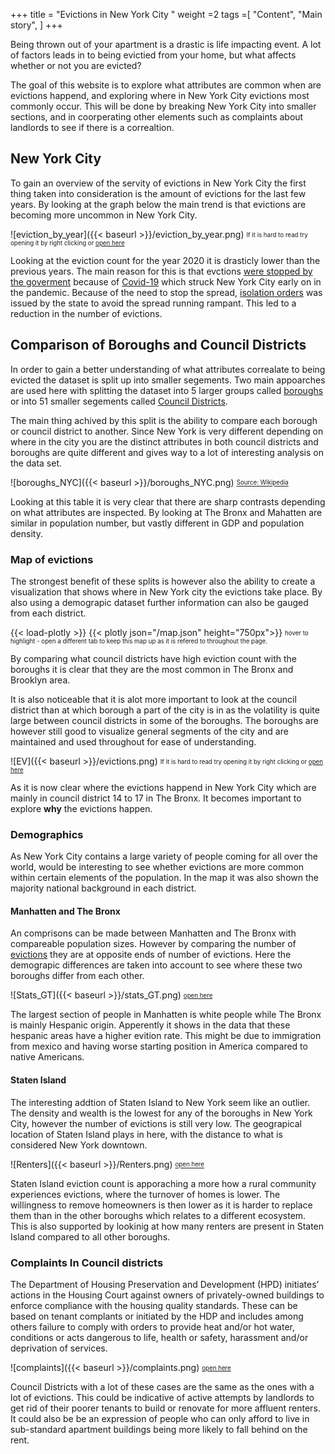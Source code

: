 +++
title = "Evictions in New York City "
weight =2
tags =[
"Content",
"Main story",
]
+++

Being thrown out of your apartment is a drastic is life impacting event. A lot of factors leads in to
being evictied from your home, but what affects whether or not you are evicted? <br>

The goal of this website is to explore what  attributes are common when are evictions happend,
and exploring where in New York City evictions most commonly occur. This will be done by
breaking New York City into smaller sections, and in coorperating other elements such as
complaints about landlords to see if there is a correaltion.



## New York City 
To gain an overview of the servity of evictions in New York City the first thing taken into consideration is
the amount of evictions for the last few years. By looking at the graph below the main trend is that evictions
are becoming more uncommon in New York City.

![eviction_by_year]({{< baseurl >}}/eviction_by_year.png)
<sub><sup>If it is hard to read try opening it by right clicking or [open here](https://kerzer.github.io//eviction_by_year.png)</sup></sub>

Looking at the eviction count for the year 2020 it is drasticly lower than the previous years. The main reason for this is that 
evctions [were stopped by the goverment](https://ny.curbed.com/2020/3/16/21180842/coronavirus-new-york-state-eviction-moratorium)
because of [Covid-19](https://www.worldometers.info/coronavirus/country/us/) which struck New York City early on in the pandemic.
Because of the need to stop the spread, [isolation orders](https://www1.nyc.gov/assets/doh/downloads/pdf/imm/covid-19-provider-quarantine-precautions.pdf)
was issued by the state to avoid the spread running rampant. This led to a reduction in the number of evictions.

## Comparison of Boroughs and Council Districts
In order to gain a better understanding of what attributes correalate to being evicted the dataset is split up into smaller segements.
Two main appoarches are used here with splitting the dataset into 5 larger groups called [boroughs](https://en.wikipedia.org/wiki/Boroughs_of_New_York_City)
or into 51 smaller segements called [Council Districts](https://en.wikipedia.org/wiki/New_York_City_Council). <br>

The main thing achived by this split is the ability to compare each borough or council district to another.
Since New York is very different depending on where in the city you are the distinct attributes in both
council districts and boroughs are quite different and gives way to a lot of interesting analysis on the
data set.

![boroughs_NYC]({{< baseurl >}}/boroughs_NYC.png)
<sub><sup>[Source: Wikipedia](https://en.wikipedia.org/wiki/Boroughs_of_New_York_City)</sup></sub>

Looking at this table it is very clear that there are sharp contrasts depending on what attributes are inspected.
By looking at The Bronx and Mahatten are similar in population number, but vastly different in GDP and
population density.

### Map of evictions
The strongest benefit of these splits is however also the ability to create a visualization that shows
where in New York city the evictions take place. By also using a demograpic dataset further information can
also be gauged from each district.

{{< load-plotly >}}
{{< plotly json="/map.json" height="750px">}}
<sub><sup>hover to highlight - open a different tab to keep this map up as it is refered to throughout the page.</sup></sub>

By comparing what council districts have high eviction count with the boroughs it is clear that they are the most common in The Bronx and Brooklyn area. <br>

It is also noticeable that it is alot more important to look at the council district than at which borough a part of the city is in as the volatility is quite large
between council districts in some of the boroughs. The boroughs are however still good to visualize general segments of the city and are maintained and used throughout
for ease of understanding.

![EV]({{< baseurl >}}/evictions.png)
<sub><sup>If it is hard to read try opening it by right clicking or [open here](https://kerzer.github.io//evictions.png)</sup></sub>

As it is now clear where the evictions happend in New York City which are mainly in council district 14 to 17 in The Bronx. It becomes important to explore **why** the evictions happen.

### Demographics
As New York City contains a large variety of people coming for all over the world, would be interesting to see whether evictions are
more common within certain elements of the population. In the map it was also shown the majority national background in each district.


#### Manhatten and The Bronx
An comprisons can be made between Manhatten and The Bronx with compareable population sizes.
However by comparing the number of [evictions](https://kerzer.github.io//evictions.png) they are at opposite 
ends of number of evictions. Here the demograpic differences are taken into account to see where these two boroughs differ from each other.

![Stats_GT]({{< baseurl >}}/stats_GT.png)
<sub><sup>[open here](https://kerzer.github.io//stats_GT.png)</sup></sub>


The largest section of people in Manhatten is white people while The Bronx is mainly
Hespanic origin. Apperently it shows in the data that these hespanic areas have a higher
evition rate. This might be due to immigration from mexico and having worse starting position
in America compared to native Americans. 


#### Staten Island

The interesting addtion of Staten Island to New York seem like an outlier. The density and wealth is the lowest for any
of the boroughs in New York City, however the number of evictions is still very low. The geograpical location of Staten
Island plays in here, with the distance to what is considered New York downtown. 

![Renters]({{< baseurl >}}/Renters.png)
<sub><sup>[open here](https://kerzer.github.io//Renters.png)</sup></sub>

Staten Island eviction count is apporaching a
more how a rural community experiences evictions, where the turnover of homes is lower. The willingness to remove homeowners is then lower as
it is harder to replace them than in the other boroughs which relates to a different ecosystem. This is also supported by
lookinig at how many renters are present in Staten Island compared to all other boroughs.

### Complaints In Council districts

The Department of Housing Preservation and Development (HPD)  initiates’ actions in the Housing Court against owners of privately-owned buildings to enforce
compliance with the housing quality standards. These can be based on tenant complants or initiated by the HDP and includes among others failure to comply with
orders to provide heat and/or hot water, conditions or acts dangerous to life, health or safety, harassment and/or deprivation of services.  

![complaints]({{< baseurl >}}/complaints.png)
<sub><sup>[open here](https://kerzer.github.io//complaints.png)</sup></sub>

Council Districts with a lot 
of these cases are the same as the ones with a lot of evictions. This could be indicative of active attempts by landlords to get rid of their poorer tenants to build or 
renovate for more affluent renters. It could also be be an expression of people who can only afford to live in sub-standard apartment buildings being more likely to fall behind on the rent.


